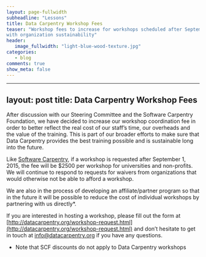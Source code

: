 ```yaml
---
layout: page-fullwidth
subheadline: "Lessons"
title: Data Carpentry Workshop Fees
teaser: "Workshop fees to increase for workshops scheduled after September 1, 2015 to help
with organization sustainability"
header:
   image_fullwidth: "light-blue-wood-texture.jpg"
categories:
   - blog
comments: true
show_meta: false
---
```


---
layout: post
title: Data Carpentry Workshop Fees
---

After discussion with our Steering Committee and the Software Carpentry Foundation, 
we have decided to increase our workshop coordination fee in order to better 
reflect the real cost of our staff’s time, our overheads and the value of the 
training. This is part of our broader efforts to make sure that Data Carpentry 
provides the best training possible and is sustainable long into the future.

Like [Software Carpentry](http://software-carpentry.org/blog/), if a workshop is requested after September 1, 2015, the 
fee will be $2500 per workshop for universities and non-profits. We will continue 
to respond to requests for waivers from organizations that would otherwise not 
be able to afford a workshop.

We are also in the process of developing an affiliate/partner program so that in the 
future it will be possible to reduce the cost of individual workshops by partnering 
with us directly*.

If you are interested in hosting a workshop, please fill out the form at 
[http://datacarpentry.org/workshop-request.html](http://datacarpentry.org/workshop-request.html) 
and don’t hesitate to get in touch at [info@datacarpentry.org](mailto:info@datacarpentry.org) if you have any questions. 

* Note that SCF discounts do not apply to Data Carpentry workshops
